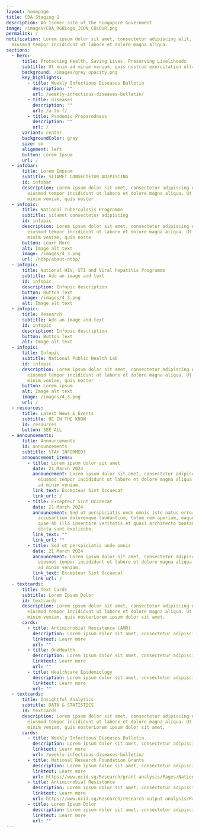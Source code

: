 ```yaml
---
layout: homepage
title: CDA Staging 1
description: An Isomer site of the Singapore Government
image: /images/CDA_RGBLogo_ICON_COLOUR.png
permalink: /
notification: Lorem ipsum dolor sit amet, consectetur adipiscing elit, sed do
  eiusmod tempor incididunt ut labore et dolore magna aliqua.
sections:
  - hero:
      title: Protecting Health, Saving Lives, Preserving Livelihoods
      subtitle: Ut enim ad minim veniam, quis nostrud exercitation ullamco.
      background: /images/grey_opacity.png
      key_highlights:
        - title: Weekly Infectious Diseases Bulletin
          description: ""
          url: /weekly-infectious-diseases-bulletin/
        - title: Diseases
          description: ""
          url: /a-to-f/
        - title: Pandemic Preparedness
          description: ""
          url: /
      variant: center
      backgroundColor: gray
      size: sm
      alignment: left
      button: Lorem Ipsum
      url: /
  - infobar:
      title: Lorem Impsum
      subtitle: SITAMET CONSECTETUR ADIPISCING
      id: infobar
      description: Lorem ipsum dolor sit amet, consectetur adipiscing elit, sed do
        eiusmod tempor incididunt ut labore et dolore magna aliqua. Ut enim ad
        minim veniam, quis noster
  - infopic:
      title: National Tuberculosis Programme
      subtitle: sitamet consectetur adipiscing
      id: infopic
      description: Lorem ipsum dolor sit amet, consectetur adipiscing elit, sed do
        eiusmod tempor incididunt ut labore et dolore magna aliqua. Ut enim ad
        minim veniam, quis noste
      button: Learn More
      alt: Image alt text
      image: /images/4_3.png
      url: /ntbp/about-ntbp/
  - infopic:
      title: National HIV, STI and Viral hepatitis Programme
      subtitle: Add an image and text
      id: infopic
      description: Infopic description
      button: Button Text
      image: /images/4_3.png
      alt: Image alt text
  - infopic:
      title: Research
      subtitle: Add an image and text
      id: infopic
      description: Infopic description
      button: Button Text
      alt: Image alt text
  - infopic:
      title: Infopic
      subtitle: National Public Health Lab
      id: infopic
      description: Lorem ipsum dolor sit amet, consectetur adipiscing elit, sed do
        eiusmod tempor incididunt ut labore et dolore magna aliqua. Ut enim ad
        minim veniam, quis noster
      button: Lorem ipsum
      alt: Image alt text
      image: /images/4_3.png
      url: /
  - resources:
      title: Latest News & Events
      subtitle: BE IN THE KNOW
      id: resources
      button: SEE ALL
  - announcements:
      title: Announcements
      id: announcements
      subtitle: STAY INFORMED!
      announcement_items:
        - title: Lorem ipsum dolor sit amet
          date: 21 March 2024
          announcement: Lorem ipsum dolor sit amet, consectetur adipiscing elit, sed do
            eiusmod tempor incididunt ut labore et dolore magna aliqua. Ut enim
            ad minim veniam.
          link_text: Excepteur Sint Occaecat
          link_url: /
        - title: Excepteur Sint Occaecat
          date: 21 March 2024
          announcement: Sed ut perspiciatis unde omnis iste natus error sit voluptatem
            accusantium doloremque laudantium, totam rem aperiam, eaque ipsa
            quae ab illo inventore veritatis et quasi architecto beatae vitae
            dicta sunt explicabo.
          link_text: ""
          link_url: ""
        - title: Sed ut perspiciatis unde omnis
          date: 21 March 2024
          announcement: Lorem ipsum dolor sit amet, consectetur adipiscing elit, sed do
            eiusmod tempor incididunt ut labore et dolore magna aliqua. Ut enim
            ad minim veniam.
          link_text: Excepteur Sint Occaecat
          link_url: /
  - textcards:
      title: Text Cards
      subtitle: Lorem Ipsum Dolor
      id: textcards
      description: Lorem ipsum dolor sit amet, consectetur adipiscing elit, sed do
        eiusmod tempor incididunt ut labore et dolore magna aliqua. Ut enim ad
        minim veniam, quis nosterLorem ipsum dolor sit amet.
      cards:
        - title: Antimicrobial Resistance (AMR)
          description: Lorem ipsum dolor sit amet, consectetur adipiscing elit, sed do.
          linktext: Learn more
          url: ""
        - title: OneHealth
          description: Lorem ipsum dolor sit amet, consectetur adipiscing elit, sed do.
          linktext: Learn more
          url: ""
        - title: Healthcare Epidemiology
          description: Lorem ipsum dolor sit amet, consectetur adipiscing elit, sed do.
          linktext: Learn more
          url: ""
  - textcards:
      title: Insightful Analytics
      subtitle: DATA & STATISTICS
      id: textcards
      description: Lorem ipsum dolor sit amet, consectetur adipiscing elit, sed do
        eiusmod tempor incididunt ut labore et dolore magna aliqua. Ut enim ad
        minim veniam, quis nosterLorem ipsum dolor sit amet.
      cards:
        - title: Weekly Infectious Diseases Bulletin
          description: Lorem ipsum dolor sit amet, consectetur adipiscing elit, sed do.
          linktext: Learn more
          url: /weekly-infectious-diseases-bulletin/
        - title: National Research Foundation Grants
          description: Lorem ipsum dolor sit amet, consectetur adipiscing elit, sed do.
          linktext: Learn more
          url: https://www.ncid.sg/Research/grant-analysis/Pages/National-Research-Foundation-grants.aspx
        - title: Antimicrobial Resistance
          description: Lorem ipsum dolor sit amet, consectetur adipiscing elit, sed do.
          linktext: Learn more
          url: https://www.ncid.sg/Research/research-output-analysis/Pages/Amr-Coauthorship-Analysis.aspx
        - title: Lorem Ipsum Dolor
          description: Lorem ipsum dolor sit amet, consectetur adipiscing elit, sed do.
          linktext: Learn more
          url: ""
---
```

